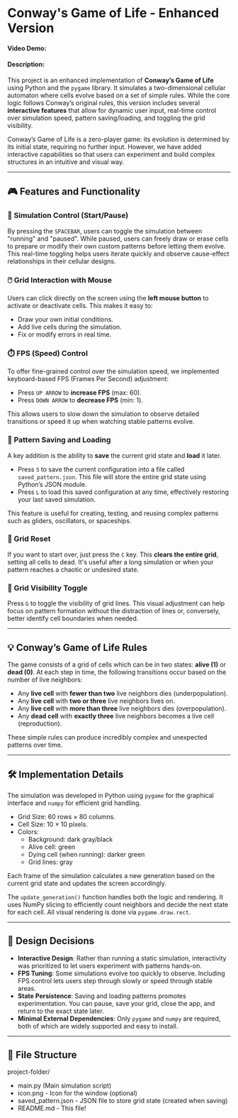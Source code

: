 # Conway's Game of Life - Enhanced Version

#### Video Demo: <URL HERE>

#### Description:

This project is an enhanced implementation of **Conway’s Game of Life** using Python and the `pygame` library. It simulates a two-dimensional cellular automaton where cells evolve based on a set of simple rules. While the core logic follows Conway’s original rules, this version includes several **interactive features** that allow for dynamic user input, real-time control over simulation speed, pattern saving/loading, and toggling the grid visibility.

Conway’s Game of Life is a zero-player game: its evolution is determined by its initial state, requiring no further input. However, we have added interactive capabilities so that users can experiment and build complex structures in an intuitive and visual way.

---

## 🎮 Features and Functionality

### 🔁 Simulation Control (Start/Pause)
By pressing the `SPACEBAR`, users can toggle the simulation between "running" and "paused". While paused, users can freely draw or erase cells to prepare or modify their own custom patterns before letting them evolve. This real-time toggling helps users iterate quickly and observe cause-effect relationships in their cellular designs.

### 🖱️ Grid Interaction with Mouse
Users can click directly on the screen using the **left mouse button** to activate or deactivate cells. This makes it easy to:
- Draw your own initial conditions.
- Add live cells during the simulation.
- Fix or modify errors in real time.

### ⏱️ FPS (Speed) Control
To offer fine-grained control over the simulation speed, we implemented keyboard-based FPS (Frames Per Second) adjustment:
- Press `UP ARROW` to **increase FPS** (max: 60).
- Press `DOWN ARROW` to **decrease FPS** (min: 1).

This allows users to slow down the simulation to observe detailed transitions or speed it up when watching stable patterns evolve.

### 💾 Pattern Saving and Loading
A key addition is the ability to **save** the current grid state and **load** it later.

- Press `S` to save the current configuration into a file called `saved_pattern.json`. This file will store the entire grid state using Python’s JSON module.
- Press `L` to load this saved configuration at any time, effectively restoring your last saved simulation.

This feature is useful for creating, testing, and reusing complex patterns such as gliders, oscillators, or spaceships.

### 🧼 Grid Reset
If you want to start over, just press the `C` key. This **clears the entire grid**, setting all cells to dead. It's useful after a long simulation or when your pattern reaches a chaotic or undesired state.

### 🧮 Grid Visibility Toggle
Press `G` to toggle the visibility of grid lines. This visual adjustment can help focus on pattern formation without the distraction of lines or, conversely, better identify cell boundaries when needed.

---

## 💡 Conway’s Game of Life Rules

The game consists of a grid of cells which can be in two states: **alive (1)** or **dead (0)**. At each step in time, the following transitions occur based on the number of live neighbors:

- Any **live cell** with **fewer than two** live neighbors dies (underpopulation).
- Any **live cell** with **two or three** live neighbors lives on.
- Any **live cell** with **more than three** live neighbors dies (overpopulation).
- Any **dead cell** with **exactly three** live neighbors becomes a live cell (reproduction).

These simple rules can produce incredibly complex and unexpected patterns over time.

---

## 🛠️ Implementation Details

The simulation was developed in Python using `pygame` for the graphical interface and `numpy` for efficient grid handling.

- Grid Size: 60 rows × 80 columns.
- Cell Size: 10 × 10 pixels.
- Colors:
  - Background: dark gray/black
  - Alive cell: green
  - Dying cell (when running): darker green
  - Grid lines: gray

Each frame of the simulation calculates a new generation based on the current grid state and updates the screen accordingly.

The `update_generation()` function handles both the logic and rendering. It uses NumPy slicing to efficiently count neighbors and decide the next state for each cell. All visual rendering is done via `pygame.draw.rect`.

---

## 🧪 Design Decisions

- **Interactive Design**: Rather than running a static simulation, interactivity was prioritized to let users experiment with patterns hands-on.
- **FPS Tuning**: Some simulations evolve too quickly to observe. Including FPS control lets users step through slowly or speed through stable areas.
- **State Persistence**: Saving and loading patterns promotes experimentation. You can pause, save your grid, close the app, and return to the exact state later.
- **Minimal External Dependencies**: Only `pygame` and `numpy` are required, both of which are widely supported and easy to install.

---

## 📂 File Structure

project-folder/
- main.py (Main simulation script)
-  icon.png - Icon for the window (optional)
-  saved_pattern.json - JSON file to store grid state (created when saving)
-  README.md - This file!